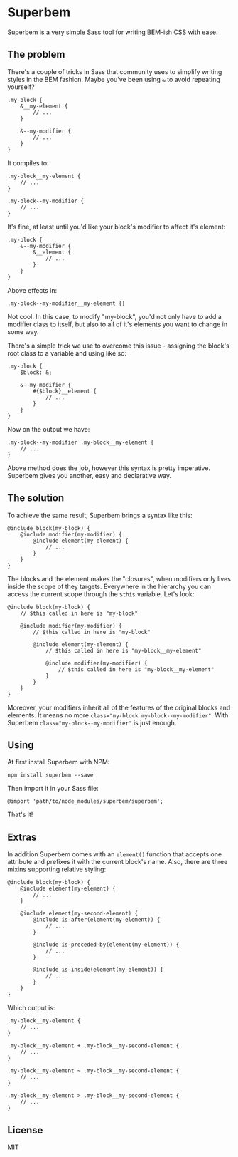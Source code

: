 # Superbem
Superbem is a very simple Sass tool for writing BEM-ish CSS with ease.

## The problem
There's a couple of tricks in Sass that community uses to simplify writing styles in the BEM fashion. Maybe you've been using `&` to avoid repeating yourself?
```
.my-block {
    &__my-element {
        // ...
    }

    &--my-modifier {
        // ...
    }
}
```
It compiles to:
```
.my-block__my-element {
    // ...
}

.my-block--my-modifier {
    // ...
}
```
It's fine, at least until you'd like your block's modifier to affect it's element:
```
.my-block {
    &--my-modifier {
        &__element {
            // ...
        }
    }
}
```
Above effects in:
```
.my-block--my-modifier__my-element {}
```
Not cool. In this case, to modify "my-block", you'd not only have to add a modifier class to itself, but also to all of it's elements you want to change in some way.

There's a simple trick we use to overcome this issue - assigning the block's root class to a variable and using like so:
```
.my-block {
    $block: &;

    &--my-modifier {
        #{$block}__element {
            // ...
        }
    }
}
```
Now on the output we have:
```
.my-block--my-modifier .my-block__my-element {
    // ...
}
```
Above method does the job, however this syntax is pretty imperative. Superbem gives you another, easy and declarative way.

## The solution
To achieve the same result, Superbem brings a syntax like this:
```
@include block(my-block) {
    @include modifier(my-modifier) {
        @include element(my-element) {
            // ...
        }
    }
}
```
The blocks and the element makes the "closures", when modifiers only lives inside the scope of they targets. Everywhere in the hierarchy you can access the current scope through the `$this` variable. Let's look:
```
@include block(my-block) {
    // $this called in here is "my-block"

    @include modifier(my-modifier) {
        // $this called in here is "my-block"

        @include element(my-element) {
            // $this called in here is "my-block__my-element"

            @include modifier(my-modifier) {
                // $this called in here is "my-block__my-element"
            }
        }
    }
}
```
Moreover, your modifiers inherit all of the features of the original blocks and elements. It means no more `class="my-block my-block--my-modifier"`. With Superbem `class="my-block--my-modifier"` is just enough.

## Using
At first install Superbem with NPM:
```
npm install superbem --save
```
Then import it in your Sass file:
```
@import 'path/to/node_modules/superbem/superbem';
```
That's it!

## Extras
In addition Superbem comes with an `element()` function that accepts one attribute and prefixes it with the current block's name. Also, there are three mixins supporting relative styling:
```
@include block(my-block) {
    @include element(my-element) {
        // ...
    }

    @include element(my-second-element) {
        @include is-after(element(my-element)) {
            // ...
        }

        @include is-preceded-by(element(my-element)) {
            // ...
        }

        @include is-inside(element(my-element)) {
            // ...
        }
    }
}
```
Which output is:
```
.my-block__my-element {
    // ...
}

.my-block__my-element + .my-block__my-second-element {
    // ...
}

.my-block__my-element ~ .my-block__my-second-element {
    // ...
}

.my-block__my-element > .my-block__my-second-element {
    // ...
}
```
## License
MIT
